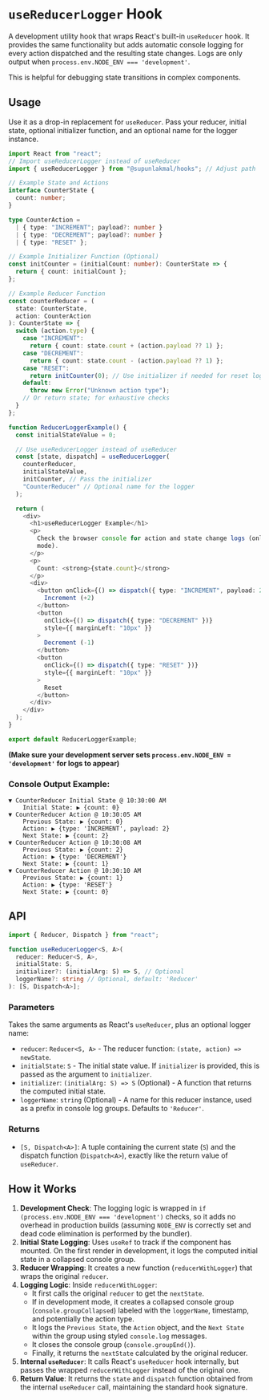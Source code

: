 # `useReducerLogger` Hook

A development utility hook that wraps React's built-in `useReducer` hook. It provides the same functionality but adds automatic console logging for every action dispatched and the resulting state changes. Logs are only output when `process.env.NODE_ENV === 'development'`.

This is helpful for debugging state transitions in complex components.

## Usage

Use it as a drop-in replacement for `useReducer`. Pass your reducer, initial state, optional initializer function, and an optional name for the logger instance.

```typescript
import React from "react";
// Import useReducerLogger instead of useReducer
import { useReducerLogger } from "@supunlakmal/hooks"; // Adjust path

// Example State and Actions
interface CounterState {
  count: number;
}

type CounterAction =
  | { type: "INCREMENT"; payload?: number }
  | { type: "DECREMENT"; payload?: number }
  | { type: "RESET" };

// Example Initializer Function (Optional)
const initCounter = (initialCount: number): CounterState => {
  return { count: initialCount };
};

// Example Reducer Function
const counterReducer = (
  state: CounterState,
  action: CounterAction
): CounterState => {
  switch (action.type) {
    case "INCREMENT":
      return { count: state.count + (action.payload ?? 1) };
    case "DECREMENT":
      return { count: state.count - (action.payload ?? 1) };
    case "RESET":
      return initCounter(0); // Use initializer if needed for reset logic
    default:
      throw new Error("Unknown action type");
    // Or return state; for exhaustive checks
  }
};

function ReducerLoggerExample() {
  const initialStateValue = 0;

  // Use useReducerLogger instead of useReducer
  const [state, dispatch] = useReducerLogger(
    counterReducer,
    initialStateValue,
    initCounter, // Pass the initializer
    "CounterReducer" // Optional name for the logger
  );

  return (
    <div>
      <h1>useReducerLogger Example</h1>
      <p>
        Check the browser console for action and state change logs (only in dev
        mode).
      </p>
      <p>
        Count: <strong>{state.count}</strong>
      </p>
      <div>
        <button onClick={() => dispatch({ type: "INCREMENT", payload: 2 })}>
          Increment (+2)
        </button>
        <button
          onClick={() => dispatch({ type: "DECREMENT" })}
          style={{ marginLeft: "10px" }}
        >
          Decrement (-1)
        </button>
        <button
          onClick={() => dispatch({ type: "RESET" })}
          style={{ marginLeft: "10px" }}
        >
          Reset
        </button>
      </div>
    </div>
  );
}

export default ReducerLoggerExample;
```

**(Make sure your development server sets `process.env.NODE_ENV = 'development'` for logs to appear)**

### Console Output Example:

```text
▼ CounterReducer Initial State @ 10:30:00 AM
    Initial State: ▶ {count: 0}
▼ CounterReducer Action @ 10:30:05 AM
    Previous State: ▶ {count: 0}
    Action: ▶ {type: 'INCREMENT', payload: 2}
    Next State: ▶ {count: 2}
▼ CounterReducer Action @ 10:30:08 AM
    Previous State: ▶ {count: 2}
    Action: ▶ {type: 'DECREMENT'}
    Next State: ▶ {count: 1}
▼ CounterReducer Action @ 10:30:10 AM
    Previous State: ▶ {count: 1}
    Action: ▶ {type: 'RESET'}
    Next State: ▶ {count: 0}
```

## API

```typescript
import { Reducer, Dispatch } from "react";

function useReducerLogger<S, A>(
  reducer: Reducer<S, A>,
  initialState: S,
  initializer?: (initialArg: S) => S, // Optional
  loggerName?: string // Optional, default: 'Reducer'
): [S, Dispatch<A>];
```

### Parameters

Takes the same arguments as React's `useReducer`, plus an optional logger name:

- `reducer`: `Reducer<S, A>` - The reducer function: `(state, action) => newState`.
- `initialState`: `S` - The initial state value. If `initializer` is provided, this is passed as the argument to `initializer`.
- `initializer`: `(initialArg: S) => S` (Optional) - A function that returns the computed initial state.
- `loggerName`: `string` (Optional) - A name for this reducer instance, used as a prefix in console log groups. Defaults to `'Reducer'`.

### Returns

- `[S, Dispatch<A>]`: A tuple containing the current state (`S`) and the dispatch function (`Dispatch<A>`), exactly like the return value of `useReducer`.

## How it Works

1.  **Development Check**: The logging logic is wrapped in `if (process.env.NODE_ENV === 'development')` checks, so it adds no overhead in production builds (assuming `NODE_ENV` is correctly set and dead code elimination is performed by the bundler).
2.  **Initial State Logging**: Uses `useRef` to track if the component has mounted. On the first render in development, it logs the computed initial state in a collapsed console group.
3.  **Reducer Wrapping**: It creates a new function (`reducerWithLogger`) that wraps the original `reducer`.
4.  **Logging Logic**: Inside `reducerWithLogger`:
    - It first calls the original `reducer` to get the `nextState`.
    - If in development mode, it creates a collapsed console group (`console.groupCollapsed`) labeled with the `loggerName`, timestamp, and potentially the action type.
    - It logs the `Previous State`, the `Action` object, and the `Next State` within the group using styled `console.log` messages.
    - It closes the console group (`console.groupEnd()`).
    - Finally, it returns the `nextState` calculated by the original reducer.
5.  **Internal `useReducer`**: It calls React's `useReducer` hook internally, but passes the wrapped `reducerWithLogger` instead of the original one.
6.  **Return Value**: It returns the `state` and `dispatch` function obtained from the internal `useReducer` call, maintaining the standard hook signature.
